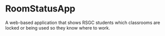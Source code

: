 # RoomStatusApp
A web-based application that shows RSGC students which classrooms are locked or being used so they know where to work.
